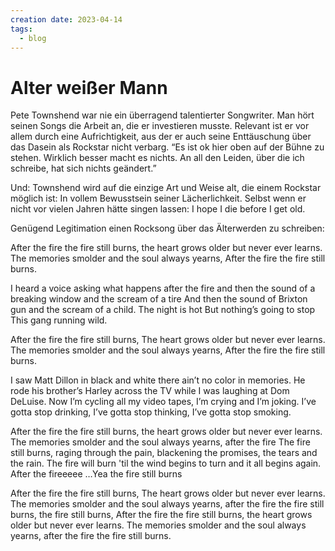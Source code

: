 ```yaml
---
creation date: 2023-04-14
tags:
  - blog
---
```


# Alter weißer Mann

Pete Townshend war nie ein überragend talentierter Songwriter. Man hört seinen Songs die Arbeit an, die er investieren musste. Relevant ist er vor allem durch eine Aufrichtigkeit, aus der er auch seine Enttäuschung über das Dasein als Rockstar nicht verbarg. “Es ist ok hier oben auf der Bühne zu stehen. Wirklich besser macht es nichts. An all den Leiden, über die ich schreibe, hat sich nichts geändert.”

Und: Townshend wird auf die einzige Art und Weise alt, die einem Rockstar möglich ist: In vollem Bewusstsein seiner Lächerlichkeit.
Selbst wenn er nicht vor vielen Jahren hätte singen lassen: I hope I die before I get old.

Genügend Legitimation einen Rocksong über das Älterwerden zu schreiben:

After the fire the fire still burns,
the heart grows older but never ever learns.
The memories smolder and the soul always yearns,
After the fire the fire still burns.

I heard a voice asking what happens after the fire
and then the sound of a breaking window and the scream of a tire
And then the sound of Brixton gun and the scream of a child.
The night is hot
But nothing’s going to stop
This gang running wild.

After the fire the fire still burns,
The heart grows older but never ever learns.
The memories smolder and the soul always yearns,
After the fire the fire still burns.

I saw Matt Dillon in black and white
there ain’t no color in memories.
He rode his brother’s Harley across the TV
while I was laughing at Dom DeLuise.
Now I’m cycling all my video tapes, I’m crying and I’m joking.
I’ve gotta stop drinking, I’ve gotta stop thinking,
I’ve gotta stop smoking.

After the fire the fire still burns,
the heart grows older but never ever learns.
The memories smolder and the soul always yearns,
after the fire
The fire still burns, raging through the pain,
blackening the promises, the tears and the rain.
The fire will burn
'til the wind begins to turn
and it all begins again.
After the fireeeee …Yea the fire still burns

After the fire the fire still burns,
The heart grows older but never ever learns.
The memories smolder and the soul always yearns,
after the fire the fire still burns,
the fire still burns,
After the fire the fire still burns,
the heart grows older but never ever learns.
The memories smolder and the soul always yearns,
after the fire the fire still burns.
